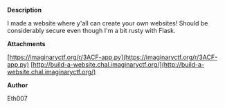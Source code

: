 **Description**

I made a website where y'all can create your own websites! Should be considerably secure even though I'm a bit rusty with Flask.

**Attachments**

[https://imaginaryctf.org/r/3ACF-app.py](https://imaginaryctf.org/r/3ACF-app.py) [http://build-a-website.chal.imaginaryctf.org/](http://build-a-website.chal.imaginaryctf.org/)

**Author**

Eth007
